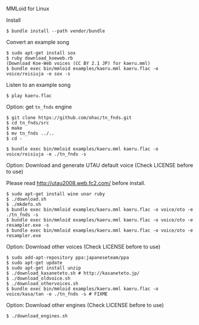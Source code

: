 MMLoid for Linux

Install

    $ bundle install --path vendor/bundle

Convert an example song

    $ sudo apt-get install sox
    $ ruby download_koeweb.rb
    (Download Koe-Web voices (CC BY 2.1 JP) for kaeru.mml)
    $ bundle exec bin/mmloid examples/kaeru.mml kaeru.flac -o voice/reisiuja -e sox -s

Listen to an example song

    $ play kaeru.flac

Option: get `tn_fnds` engine

    $ git clone https://github.com/ohac/tn_fnds.git
    $ cd tn_fnds/src
    $ make
    $ mv tn_fnds ../..
    $ cd -

    $ bundle exec bin/mmloid examples/kaeru.mml kaeru.flac -o voice/reisiuja -e ./tn_fnds -s

Option: Download and generate UTAU default voice (Check LICENSE before to use)

Please read http://utau2008.web.fc2.com/ before install.

    $ sudo apt-get install wine unar ruby
    $ ./download.sh
    $ ./mkdefo.sh
    $ bundle exec bin/mmloid examples/kaeru.mml kaeru.flac -o voice/oto -e ./tn_fnds -s
    $ bundle exec bin/mmloid examples/kaeru.mml kaeru.flac -o voice/oto -e resampler.exe -s
    $ bundle exec bin/mmloid examples/kaeru.mml kaeru.flac -o voice/oto -e resampler.exe

Option: Download other voices (Check LICENSE before to use)

    $ sudo add-apt-repository ppa:japaneseteam/ppa
    $ sudo apt-get update
    $ sudo apt-get install unzip
    $ ./download_kasaneteto.sh # http://kasaneteto.jp/
    $ ./download_oldvoice.sh
    $ ./download_othervoices.sh
    $ bundle exec bin/mmloid examples/kaeru.mml kaeru.flac -o voice/kasa/tan -e ./tn_fnds -s # FIXME

Option: Download other engines (Check LICENSE before to use)

    $ ./download_engines.sh
